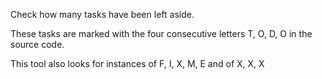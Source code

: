 Check how many tasks have been left aside.

These tasks are marked with the four consecutive letters T, O, D, O in the source code.

This tool also looks for instances of F, I, X, M, E and of X, X, X